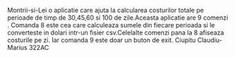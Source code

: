Montrii-si-Lei o aplicatie care ajuta la calcularea costurilor totale pe perioade de timp de 30,45,60 si 100 de zile.Aceasta aplicatie are 9 comenzi .
Comanda 8 este cea care calculeaza sumele din fiecare perioada si le converteste in dolari intr-un fisier csv.Celelalte comenzi pana la 8 afiseaza costurile pe zi.
Iar comanda 9 este doar un buton de exit.
Ciupitu Claudiu-Marius 322AC
